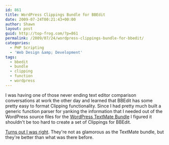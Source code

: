 ```yaml
---
id: 861
title: WordPress Clippings Bundle for BBEdit
date: 2009-07-24T00:21:43+00:00
author: Shawn
layout: post
guid: http://top-frog.com/?p=861
permalink: /2009/07/24/wordpress-clippings-bundle-for-bbedit/
categories:
  - PHP Scripting
  - 'Web Design &amp; Development'
tags:
  - bbedit
  - bundle
  - clipping
  - function
  - wordpress
---
```

I was having one of those never ending text editor comparison conversations at work the other day and learned that BBEdit has some pretty easy to format Clipping functionality. Since I had pretty much built a generic function parser for yanking the information that I needed out of the WordPress source files for the [WordPress TextMate Bundle](http://top-frog.com/projects/wordpress-textmate-bundle/) I figured it shouldn't be too hard to create a set of Clippings for BBEdit.

[Turns out I was right](http://top-frog.com/projects/wordpress-clippings-for-bbedit/). They're not as glamorous as the TextMate bundle, but they're better than what was there before.